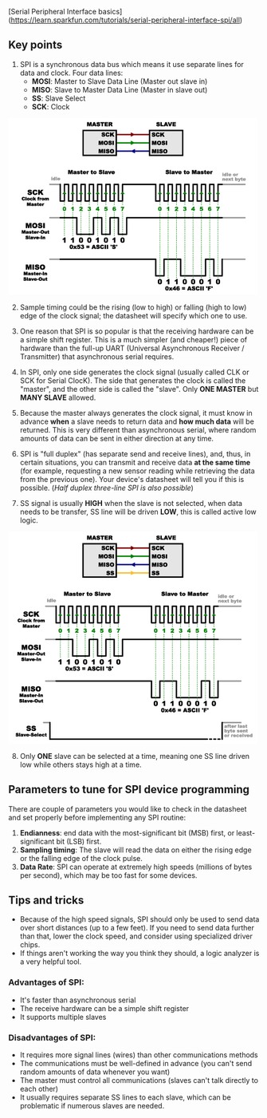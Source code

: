 [Serial Peripheral Interface basics] (https://learn.sparkfun.com/tutorials/serial-peripheral-interface-spi/all)

## Key points

1.  SPI is a synchronous data bus which means it use separate lines for data and clock. Four data lines: 
    * __MOSI__: Master to Slave Data Line (Master out slave in)
    * __MISO__: Slave to Master Data Line (Master in slave out)
    * __SS__: Slave Select
    * __SCK__: Clock

![SPi Data Transfer](./Bus_Protocol\SPI_data_line.png)

2. Sample timing could be the rising (low to high) or falling (high to low) edge of the clock signal; the datasheet will specify which one to use. 
   
3. One reason that SPI is so popular is that the receiving hardware can be a simple shift register. This is a much simpler (and cheaper!) piece of hardware than the full-up UART (Universal Asynchronous Receiver / Transmitter) that asynchronous serial requires.
   
4. In SPI, only one side generates the clock signal (usually called CLK or SCK for Serial ClocK). The side that generates the clock is called the "master", and the other side is called the "slave". Only __ONE MASTER__ but __MANY SLAVE__ allowed.

5. Because the master always generates the clock signal, it must know in advance __when__ a slave needs to return data and __how much data__ will be returned. This is very different than asynchronous serial, where random amounts of data can be sent in either direction at any time. 
   
6. SPI is "full duplex" (has separate send and receive lines), and, thus, in certain situations, you can transmit and receive data __at the same time__ (for example, requesting a new sensor reading while retrieving the data from the previous one). Your device's datasheet will tell you if this is possible. (_Half duplex three-line SPI is also possible_)
   
7. SS signal is usually __HIGH__ when the slave is not selected, when data needs to be transfer, SS line will be driven __LOW__, this is called active low logic.

![SPi Data Transfer with SS](./Bus_Protocol\SPI_data_line_SS.png)

8. Only __ONE__ slave can be selected at a time, meaning one SS line driven low while others stays high at a time.

## Parameters to tune for SPI device programming

There are couple of parameters you would like to check in the datasheet and set properly before implementing any SPI routine:

1. __Endianness__: end data with the most-significant bit (MSB) first, or least-significant bit (LSB) first.
2. __Sampling timing__: The slave will read the data on either the rising edge or the falling edge of the clock pulse.
3. __Data Rate__: SPI can operate at extremely high speeds (millions of bytes per second), which may be too fast for some devices.

## Tips and tricks

- Because of the high speed signals, SPI should only be used to send data over short distances (up to a few feet). If you need to send data further than that, lower the clock speed, and consider using specialized driver chips.
- If things aren't working the way you think they should, a logic analyzer is a very helpful tool.

### Advantages of SPI:
- It's faster than asynchronous serial
- The receive hardware can be a simple shift register
- It supports multiple slaves

### Disadvantages of SPI:
- It requires more signal lines (wires) than other communications methods
- The communications must be well-defined in advance (you can't send random amounts of data whenever you want)
- The master must control all communications (slaves can't talk directly to each other)
- It usually requires separate SS lines to each slave, which can be problematic if numerous slaves are needed.




